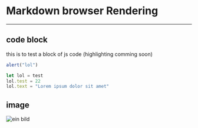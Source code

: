 # Markdown browser Rendering

---

## code block

this is to test a block of js code (highlighting comming soon)

```js
alert("lol")

let lol = test
lol.test = 22
lol.text = "Lorem ipsum dolor sit amet"
```

## image
![ein bild](https://i.imgur.com/aMyAUlp.png)

[link]: https://google.com (google bay)
